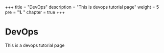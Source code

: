 +++
title = "DevOps"
description = "This is devops tutorial page"
weight = 5 
pre = "<b>1. </b>"
chapter = true
+++

# DevOps

This is a devops tutorial page

